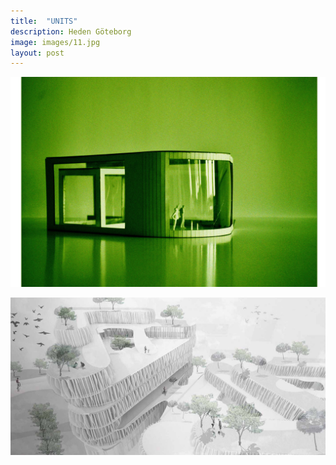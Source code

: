 ```yaml
---
title:  "UNITS"
description: Heden Göteborg
image: images/11.jpg
layout: post
---
```

![Bildbeskrivning](/images/11.jpg)

![Bildbeskrivning](/images/16.jpg)




